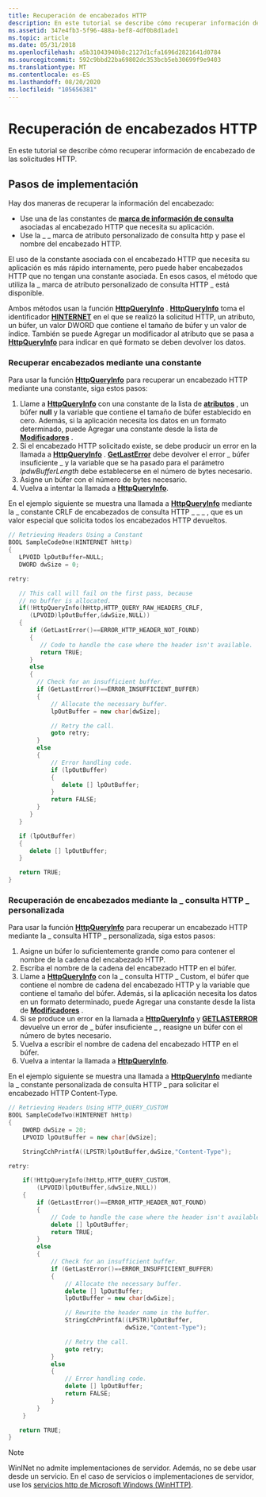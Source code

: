 ```yaml
---
title: Recuperación de encabezados HTTP
description: En este tutorial se describe cómo recuperar información de encabezado de las solicitudes HTTP.
ms.assetid: 347e4fb3-5f96-488a-bef8-4df0b8d1ade1
ms.topic: article
ms.date: 05/31/2018
ms.openlocfilehash: a5b31043940b8c2127d1cfa1696d2821641d0784
ms.sourcegitcommit: 592c9bbd22ba69802dc353bcb5eb30699f9e9403
ms.translationtype: MT
ms.contentlocale: es-ES
ms.lasthandoff: 08/20/2020
ms.locfileid: "105656381"
---
```

# <a name="retrieving-http-headers"></a>Recuperación de encabezados HTTP

En este tutorial se describe cómo recuperar información de encabezado de las solicitudes HTTP.

## <a name="implementation-steps"></a>Pasos de implementación

Hay dos maneras de recuperar la información del encabezado:

-   Use una de las constantes de [**marca de información de consulta**](query-info-flags.md) asociadas al encabezado HTTP que necesita su aplicación.
-   Use la \_ \_ marca de atributo personalizado de consulta http y pase el nombre del encabezado HTTP.

El uso de la constante asociada con el encabezado HTTP que necesita su aplicación es más rápido internamente, pero puede haber encabezados HTTP que no tengan una constante asociada. En esos casos, el método que utiliza la \_ marca de atributo personalizado de consulta HTTP \_ está disponible.

Ambos métodos usan la función [**HttpQueryInfo**](/windows/desktop/api/Wininet/nf-wininet-httpqueryinfoa) . [**HttpQueryInfo**](/windows/desktop/api/Wininet/nf-wininet-httpqueryinfoa) toma el identificador [**HINTERNET**](appendix-a-hinternet-handles.md) en el que se realizó la solicitud HTTP, un atributo, un búfer, un valor DWORD que contiene el tamaño de búfer y un valor de índice. También se puede Agregar un modificador al atributo que se pasa a [**HttpQueryInfo**](/windows/desktop/api/Wininet/nf-wininet-httpqueryinfoa) para indicar en qué formato se deben devolver los datos.

### <a name="retrieving-headers-using-a-constant"></a>Recuperar encabezados mediante una constante

Para usar la función [**HttpQueryInfo**](/windows/desktop/api/Wininet/nf-wininet-httpqueryinfoa) para recuperar un encabezado HTTP mediante una constante, siga estos pasos:

1.  Llame a [**HttpQueryInfo**](/windows/desktop/api/Wininet/nf-wininet-httpqueryinfoa) con una constante de la lista de [**atributos**](query-info-flags.md) , un búfer **null** y la variable que contiene el tamaño de búfer establecido en cero. Además, si la aplicación necesita los datos en un formato determinado, puede Agregar una constante desde la lista de [**Modificadores**](query-info-flags.md) .
2.  Si el encabezado HTTP solicitado existe, se debe producir un error en la llamada a [**HttpQueryInfo**](/windows/desktop/api/Wininet/nf-wininet-httpqueryinfoa) . [**GetLastError**](/windows/desktop/api/errhandlingapi/nf-errhandlingapi-getlasterror) debe devolver el error \_ búfer insuficiente \_ y la variable que se ha pasado para el parámetro *lpdwBufferLength* debe establecerse en el número de bytes necesario.
3.  Asigne un búfer con el número de bytes necesario.
4.  Vuelva a intentar la llamada a [**HttpQueryInfo**](/windows/desktop/api/Wininet/nf-wininet-httpqueryinfoa).

En el ejemplo siguiente se muestra una llamada a [**HttpQueryInfo**](/windows/desktop/api/Wininet/nf-wininet-httpqueryinfoa) mediante la \_ constante CRLF de encabezados de consulta HTTP \_ \_ \_ , que es un valor especial que solicita todos los encabezados HTTP devueltos.


```C++
// Retrieving Headers Using a Constant
BOOL SampleCodeOne(HINTERNET hHttp)
{
   LPVOID lpOutBuffer=NULL;
   DWORD dwSize = 0;

retry:

   // This call will fail on the first pass, because
   // no buffer is allocated.
   if(!HttpQueryInfo(hHttp,HTTP_QUERY_RAW_HEADERS_CRLF,
      (LPVOID)lpOutBuffer,&dwSize,NULL))
   {
      if (GetLastError()==ERROR_HTTP_HEADER_NOT_FOUND)
      {
         // Code to handle the case where the header isn't available.
         return TRUE;
      }
      else
      {
        // Check for an insufficient buffer.
        if (GetLastError()==ERROR_INSUFFICIENT_BUFFER)
        {
            // Allocate the necessary buffer.
            lpOutBuffer = new char[dwSize];

            // Retry the call.
            goto retry;
        }
        else
        {
            // Error handling code.
            if (lpOutBuffer)
            {
               delete [] lpOutBuffer;
            }
            return FALSE;
        }
      }
   }

   if (lpOutBuffer)
   {
      delete [] lpOutBuffer;
   }

   return TRUE;
}
```



### <a name="retrieving-headers-using-http_query_custom"></a>Recuperación de encabezados mediante la \_ consulta HTTP \_ personalizada

Para usar la función [**HttpQueryInfo**](/windows/desktop/api/Wininet/nf-wininet-httpqueryinfoa) para recuperar un encabezado HTTP mediante la \_ consulta HTTP \_ personalizada, siga estos pasos:

1.  Asigne un búfer lo suficientemente grande como para contener el nombre de la cadena del encabezado HTTP.
2.  Escriba el nombre de la cadena del encabezado HTTP en el búfer.
3.  Llame a [**HttpQueryInfo**](/windows/desktop/api/Wininet/nf-wininet-httpqueryinfoa) con la \_ consulta HTTP \_ Custom, el búfer que contiene el nombre de cadena del encabezado HTTP y la variable que contiene el tamaño del búfer. Además, si la aplicación necesita los datos en un formato determinado, puede Agregar una constante desde la lista de [**Modificadores**](query-info-flags.md) .
4.  Si se produce un error en la llamada a [**HttpQueryInfo**](/windows/desktop/api/Wininet/nf-wininet-httpqueryinfoa) y [**GETLASTERROR**](/windows/desktop/api/errhandlingapi/nf-errhandlingapi-getlasterror) devuelve un error de \_ búfer insuficiente \_ , reasigne un búfer con el número de bytes necesario.
5.  Vuelva a escribir el nombre de cadena del encabezado HTTP en el búfer.
6.  Vuelva a intentar la llamada a [**HttpQueryInfo**](/windows/desktop/api/Wininet/nf-wininet-httpqueryinfoa).

En el ejemplo siguiente se muestra una llamada a [**HttpQueryInfo**](/windows/desktop/api/Wininet/nf-wininet-httpqueryinfoa) mediante la \_ constante personalizada de consulta HTTP \_ para solicitar el encabezado HTTP Content-Type.


```C++
// Retrieving Headers Using HTTP_QUERY_CUSTOM
BOOL SampleCodeTwo(HINTERNET hHttp)
{
    DWORD dwSize = 20;
    LPVOID lpOutBuffer = new char[dwSize];

    StringCchPrintfA((LPSTR)lpOutBuffer,dwSize,"Content-Type");

retry:

    if(!HttpQueryInfo(hHttp,HTTP_QUERY_CUSTOM,
        (LPVOID)lpOutBuffer,&dwSize,NULL))
    {
        if (GetLastError()==ERROR_HTTP_HEADER_NOT_FOUND)
        {
            // Code to handle the case where the header isn't available.
            delete [] lpOutBuffer;
            return TRUE;
        }
        else
        {
            // Check for an insufficient buffer.
            if (GetLastError()==ERROR_INSUFFICIENT_BUFFER)
            {
                // Allocate the necessary buffer.
                delete [] lpOutBuffer;
                lpOutBuffer = new char[dwSize];

                // Rewrite the header name in the buffer.
                StringCchPrintfA((LPSTR)lpOutBuffer,
                                 dwSize,"Content-Type");

                // Retry the call.
                goto retry;
            }
            else
            {
                // Error handling code.
                delete [] lpOutBuffer;
                return FALSE;
            }
        }
    }

   return TRUE;
}
```



> [!Note]  
> WinINet no admite implementaciones de servidor. Además, no se debe usar desde un servicio. En el caso de servicios o implementaciones de servidor, use los [servicios http de Microsoft Windows (WinHTTP)](/windows/desktop/WinHttp/winhttp-start-page).

 

 

 